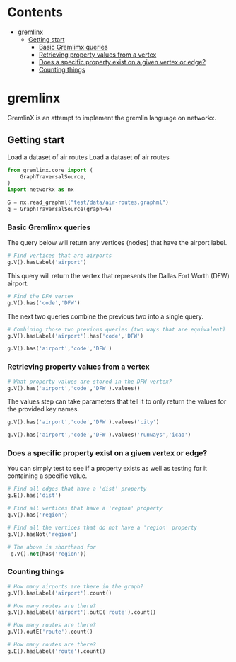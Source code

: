 <!-- START doctoc generated TOC please keep comment here to allow auto update -->
<!-- DON'T EDIT THIS SECTION, INSTEAD RE-RUN doctoc TO UPDATE -->
# Contents

- [gremlinx](#gremlinx)
    - [Getting start](#getting-start)
        - [Basic Gremlimx queries](#basic-gremlimx-queries)
        - [Retrieving property values from a vertex](#retrieving-property-values-from-a-vertex)
        - [Does a specific property exist on a given vertex or edge?](#does-a-specific-property-exist-on-a-given-vertex-or-edge)
        - [Counting things](#counting-things)

<!-- END doctoc generated TOC please keep comment here to allow auto update -->

# gremlinx

GremlinX is an attempt to implement the gremlin language on networkx.

## Getting start

Load a dataset of air routes
Load a dataset of air routes

```python
from gremlinx.core import (
    GraphTraversalSource,
)
import networkx as nx

G = nx.read_graphml("test/data/air-routes.graphml")
g = GraphTraversalSource(graph=G)
```

### Basic Gremlimx queries

The query below will return any vertices (nodes) that have the airport label.

```python
# Find vertices that are airports
g.V().hasLabel('airport')
```

This query will return the vertex that represents the Dallas Fort Worth (DFW) airport.

```python
# Find the DFW vertex
g.V().has('code','DFW')
```

The next two queries combine the previous two into a single query.

```python
# Combining those two previous queries (two ways that are equivalent)
g.V().hasLabel('airport').has('code','DFW')

g.V().has('airport','code','DFW')
```

### Retrieving property values from a vertex

```python
# What property values are stored in the DFW vertex?
g.V().has('airport','code','DFW').values()
```

The values step can take parameters that tell it to only return the values for
the provided key names.

```python
g.V().has('airport','code','DFW').values('city')

g.V().has('airport','code','DFW').values('runways','icao')
```

### Does a specific property exist on a given vertex or edge?

You can simply test to see if a property exists as well as testing for it
containing a specific value.

```python
# Find all edges that have a 'dist' property
g.E().has('dist')

# Find all vertices that have a 'region' property
g.V().has('region')

# Find all the vertices that do not have a 'region' property
g.V().hasNot('region')

# The above is shorthand for
 g.V().not(has('region'))
```

### Counting things

```python
# How many airports are there in the graph?
g.V().hasLabel('airport').count()

# How many routes are there?
g.V().hasLabel('airport').outE('route').count()

# How many routes are there?
g.V().outE('route').count()

# How many routes are there?
g.E().hasLabel('route').count()
```
